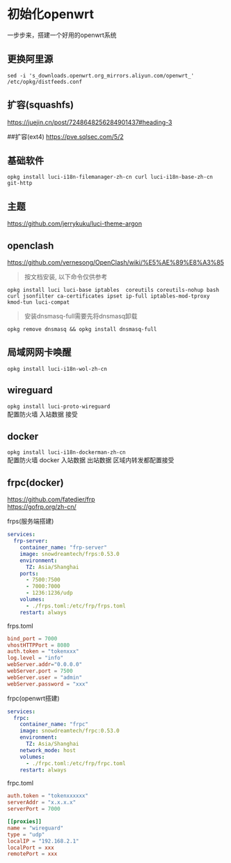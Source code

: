 # 初始化openwrt
 一步步来，搭建一个好用的openwrt系统
##

## 更换阿里源  
```
sed -i 's_downloads.openwrt.org_mirrors.aliyun.com/openwrt_' /etc/opkg/distfeeds.conf
```

## 扩容(squashfs)
https://juejin.cn/post/7248648256284901437#heading-3

##扩容(ext4)
https://pve.sqlsec.com/5/2

## 基础软件
`opkg install luci-i18n-filemanager-zh-cn curl luci-i18n-base-zh-cn git-http`

## 主题
https://github.com/jerrykuku/luci-theme-argon

## openclash
https://github.com/vernesong/OpenClash/wiki/%E5%AE%89%E8%A3%85
> 按文档安装, 以下命令仅供参考  

`opkg install luci luci-base iptables  coreutils coreutils-nohup bash curl jsonfilter ca-certificates ipset ip-full iptables-mod-tproxy kmod-tun luci-compat`
> 安装dnsmasq-full需要先将dnsmasq卸载  

`opkg remove dnsmasq && opkg install dnsmasq-full`


## 局域网网卡唤醒
`opkg install luci-i18n-wol-zh-cn`

## wireguard
`opkg install luci-proto-wireguard`  
配置防火墙 入站数据 接受

## docker
`opkg install luci-i18n-dockerman-zh-cn`  
配置防火墙 docker 入站数据	出站数据	区域内转发都配置接受

## frpc(docker)
https://github.com/fatedier/frp  
https://gofrp.org/zh-cn/  

frps(服务端搭建)
```yaml
services:
  frp-server:
    container_name: "frp-server"
    image: snowdreamtech/frps:0.53.0
    environment:
      TZ: Asia/Shanghai
    ports:
      - 7500:7500
      - 7000:7000
      - 1236:1236/udp
    volumes:
      - ./frps.toml:/etc/frp/frps.toml
    restart: always
```

frps.toml
```toml
bind_port = 7000
vhostHTTPPort = 8080
auth.token = "tokenxxx"
log.level = "info"
webServer.addr="0.0.0.0"
webServer.port = 7500
webServer.user = "admin"
webServer.password = "xxx"
```

frpc(openwrt搭建)
```yaml
services:
  frpc:
    container_name: "frpc"
    image: snowdreamtech/frpc:0.53.0
    environment:
      TZ: Asia/Shanghai
    network_mode: host
    volumes:
      - ./frpc.toml:/etc/frp/frpc.toml
    restart: always
```
frpc.toml
```toml
auth.token = "tokenxxxxxx"
serverAddr = "x.x.x.x"
serverPort = 7000

[[proxies]]
name = "wireguard"
type = "udp"
localIP = "192.168.2.1"
localPort = xxx
remotePort = xxx
```
